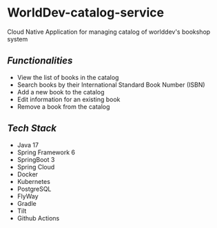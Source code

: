 # WorldDev-catalog-service
Cloud Native Application for managing catalog of worlddev's bookshop system

## _Functionalities_

* View the list of books in the catalog
* Search books by their International Standard Book Number (ISBN)
* Add a new book to the catalog
* Edit information for an existing book
* Remove a book from the catalog
  
## _Tech Stack_

* Java 17
* Spring Framework 6
* SpringBoot 3
* Spring Cloud
* Docker
* Kubernetes
* PostgreSQL
* FlyWay
* Gradle
* Tilt
* Github Actions
